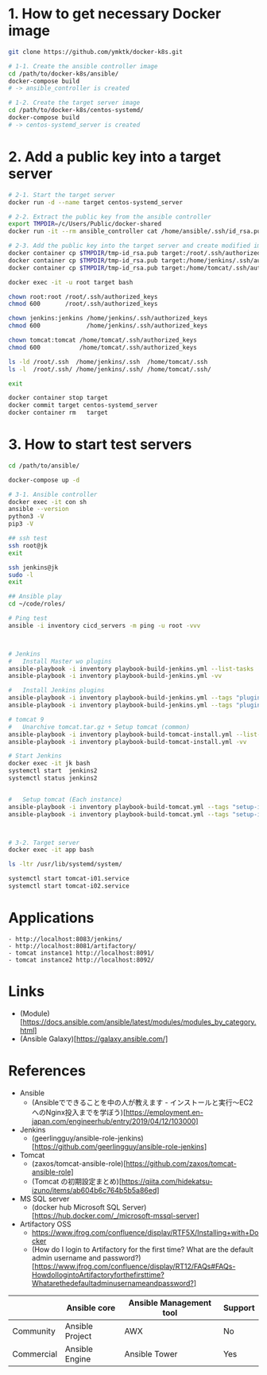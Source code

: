# 1. How to get necessary Docker image

```bash
git clone https://github.com/ymktk/docker-k8s.git

# 1-1. Create the ansible controller image
cd /path/to/docker-k8s/ansible/
docker-compose build
# -> ansible_controller is created

# 1-2. Create the target server image
cd /path/to/docker-k8s/centos-systemd/
docker-compose build
# -> centos-systemd_server is created
```

# 2. Add a public key into a target server

```bash
# 2-1. Start the target server
docker run -d --name target centos-systemd_server

# 2-2. Extract the public key from the ansible controller
export TMPDIR=/c/Users/Public/docker-shared
docker run -it --rm ansible_controller cat /home/ansible/.ssh/id_rsa.pub >> $TMPDIR/tmp-id_rsa.pub

# 2-3. Add the public key into the target server and create modified image
docker container cp $TMPDIR/tmp-id_rsa.pub target:/root/.ssh/authorized_keys
docker container cp $TMPDIR/tmp-id_rsa.pub target:/home/jenkins/.ssh/authorized_keys
docker container cp $TMPDIR/tmp-id_rsa.pub target:/home/tomcat/.ssh/authorized_keys

docker exec -it -u root target bash

chown root:root /root/.ssh/authorized_keys
chmod 600       /root/.ssh/authorized_keys

chown jenkins:jenkins /home/jenkins/.ssh/authorized_keys
chmod 600             /home/jenkins/.ssh/authorized_keys

chown tomcat:tomcat /home/tomcat/.ssh/authorized_keys
chmod 600           /home/tomcat/.ssh/authorized_keys

ls -ld /root/.ssh  /home/jenkins/.ssh  /home/tomcat/.ssh
ls -l  /root/.ssh/ /home/jenkins/.ssh/ /home/tomcat/.ssh/

exit

docker container stop target
docker commit target centos-systemd_server
docker container rm   target
```

# 3. How to start test servers

```bash
cd /path/to/ansible/

docker-compose up -d

# 3-1. Ansible controller
docker exec -it con sh
ansible --version
python3 -V
pip3 -V

## ssh test
ssh root@jk
exit

ssh jenkins@jk
sudo -l
exit

## Ansible play
cd ~/code/roles/

# Ping test
ansible -i inventory cicd_servers -m ping -u root -vvv



# Jenkins
#   Install Master wo plugins
ansible-playbook -i inventory playbook-build-jenkins.yml --list-tasks
ansible-playbook -i inventory playbook-build-jenkins.yml -vv

#   Install Jenkins plugins
ansible-playbook -i inventory playbook-build-jenkins.yml --tags "plugins" --list-tasks
ansible-playbook -i inventory playbook-build-jenkins.yml --tags "plugins" -vv

# tomcat 9
#   Unarchive tomcat.tar.gz + Setup tomcat (common)
ansible-playbook -i inventory playbook-build-tomcat-install.yml --list-tasks
ansible-playbook -i inventory playbook-build-tomcat-install.yml -vv

# Start Jenkins
docker exec -it jk bash
systemctl start  jenkins2
systemctl status jenkins2


#   Setup tomcat (Each instance)
ansible-playbook -i inventory playbook-build-tomcat.yml --tags "setup-instances" --list-tasks
ansible-playbook -i inventory playbook-build-tomcat.yml --tags "setup-instances" -vv



# 3-2. Target server
docker exec -it app bash

ls -ltr /usr/lib/systemd/system/

systemctl start tomcat-i01.service
systemctl start tomcat-i02.service

```

# Applications

    - http://localhost:8083/jenkins/
    - http://localhost:8081/artifactory/
    - tomcat instance1 http://localhost:8091/
    - tomcat instance2 http://localhost:8092/

# Links

- (Module)[https://docs.ansible.com/ansible/latest/modules/modules_by_category.html]
- (Ansible Galaxy)[https://galaxy.ansible.com/]

# References

- Ansible
    - (Ansibleでできることを中の人が教えます - インストールと実行〜EC2へのNginx投入までを学ぼう)[https://employment.en-japan.com/engineerhub/entry/2019/04/12/103000]
- Jenkins
    - (geerlingguy/ansible-role-jenkins)[https://github.com/geerlingguy/ansible-role-jenkins]
- Tomcat
    - (zaxos/tomcat-ansible-role)[https://github.com/zaxos/tomcat-ansible-role]
    - (Tomcat の初期設定まとめ)[https://qiita.com/hidekatsu-izuno/items/ab604b6c764b5b5a86ed]
- MS SQL server
    - (docker hub Microsoft SQL Server)[https://hub.docker.com/_/microsoft-mssql-server]
- Artifactory OSS
    - https://www.jfrog.com/confluence/display/RTF5X/Installing+with+Docker
    - (How do I login to Artifactory for the first time? What are the default admin username and password?)[https://www.jfrog.com/confluence/display/RT12/FAQs#FAQs-HowdoIlogintoArtifactoryforthefirsttime?Whatarethedefaultadminusernameandpassword?]


| | Ansible core | Ansible Management tool | Support |
| ---- | ---- | ---- | ---- |
| Community  | Ansible Project |  AWX  |  No  |
| Commercial | Ansible Engine  |  Ansible Tower  |  Yes  |
